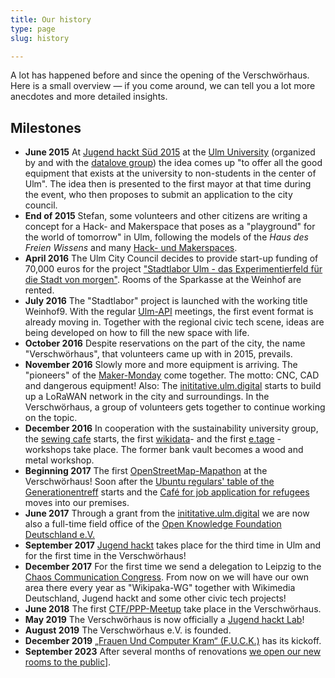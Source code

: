 ```yaml
---
title: Our history
type: page
slug: history

---
```


A lot has happened before and since the opening of the Verschwörhaus. Here is a small overview &mdash; if you come around, we can tell you a lot more anecdotes and more detailed insights.

## Milestones
  * **June 2015** At [Jugend hackt Süd 2015](https://jugendhackt.org/event-rueckblick/ulm-2015/) at the [Ulm University](https://www.uni-ulm.de) (organized by and with the [datalove group](http://www.ulmapi.de)) the idea comes up "to offer all the good equipment that exists at the university to non-students in the center of Ulm". The idea then is presented to the first mayor at that time during the event, who then proposes to submit an application to the city council.
  * **End of 2015** Stefan, some volunteers and other citizens are writing a concept for a Hack- and Makerspace that poses as a "playground" for the world of tomorrow" in Ulm, following the models of the _Haus des Freien Wissens_ and many [Hack- und Makerspaces](https://wiki.hackerspaces.org/Design_Patterns).
  * **April 2016** The Ulm City Council decides to provide start-up funding of 70,000 euros for the project ["Stadtlabor Ulm - das Experimentierfeld für die Stadt von morgen"](http://buergerinfo.ulm.de/vo0050.php?__kvonr=4507). Rooms of the Sparkasse at the Weinhof are rented.
  * **July 2016** The "Stadtlabor" project is launched with the working title Weinhof9. With the regular [Ulm-API](http://www.ulmapi.de) meetings, the first event format is already moving in. Together with the regional civic tech scene, ideas are being developed on how to fill the new space with life.
  * **October 2016** Despite reservations on the part of the city, the name "Verschwörhaus", that volunteers came up with in 2015, prevails.
  * **November 2016** Slowly more and more equipment is arriving. The "pioneers" of the [Maker-Monday](/en/groups/makermonday) come together. The motto: CNC, CAD and dangerous equipment! Also: The [inititative.ulm.digital](https://ulm-digital.com) starts to build up a LoRaWAN network in the city and surroundings. In the Verschwörhaus, a group of volunteers gets together to continue working on the topic.
  * **December 2016** In cooperation with the sustainability university group, the [sewing cafe](/gruppen/naehcafe) starts, the first [wikidata](/en/groups/wikidata)- and the first [e.tage](https://www.etage-ulm.de/home) -workshops take place. The former bank vault becomes a wood and metal workshop.
  * **Beginning 2017** The first [OpenStreetMap-Mapathon](/en/groups/openstreetmap) at the Verschwörhaus! Soon after the [Ubuntu regulars' table of the Generationentreff](/termine-und-oeffnungszeiten/?tab=ubuntu) starts and the [Café for job application for refugees](/en/groups/bewerbungscafe) moves into our premises.
  * **June 2017** Through a grant from the [inititative.ulm.digital](https://ulm-digital.com) we are now also a full-time field office of the [Open Knowledge Foundation Deutschland e.V.](https://okfn.de)
  * **September 2017** [Jugend hackt](/termine-und-oeffnungszeiten/?tab=jugend-hackt) takes place for the third time in Ulm and for the first time in the Verschwörhaus!
  * **December 2017** For the first time we send a delegation to Leipzig to the [Chaos Communication Congress](https://events.ccc.de/congress). From now on we will have our own area there every year as "Wikipaka-WG" together with Wikimedia Deutschland, Jugend hackt and some other civic tech projects!
  * **June 2018** The first [CTF/PPP-Meetup](/en/groups/ctf) take place in the Verschwörhaus.
  * **May 2019** The Verschwörhaus is now officially a [Jugend hackt Lab](/en/category/jugend-hackt-lab)!
  * **August 2019** The Verschwörhaus e.V. is founded.
  * **December 2019** [„Frauen Und Computer Kram“ (F.U.C.K.)](/en/groups/fuck) has its kickoff.
  * **September 2023** After several months of renovations [we open our new rooms to the public](/go-for-launch-monatsbericht-september-2023/)].
